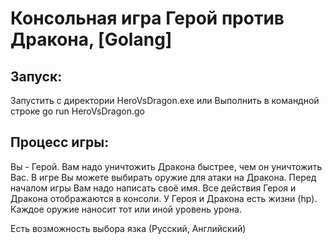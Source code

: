 # Консольная игра Герой против Дракона, [Golang]

## Запуск:
Запустить с директории HeroVsDragon.exe
или
Выполнить в командной строке go run HeroVsDragon.go

## Процесс игры:
Вы - Герой. Вам надо уничтожить Дракона быстрее, чем он уничтожить Вас.
В игре Вы можете выбирать оружие для атаки на Дракона.
Перед началом игры Вам надо написать своё имя.
Все действия Героя и Дракона отображаются в консоли.
У Героя и Дракона есть жизни (hp). Каждое оружие наносит тот или иной уровень урона.

Есть возможность выбора язка (Русский, Английский)